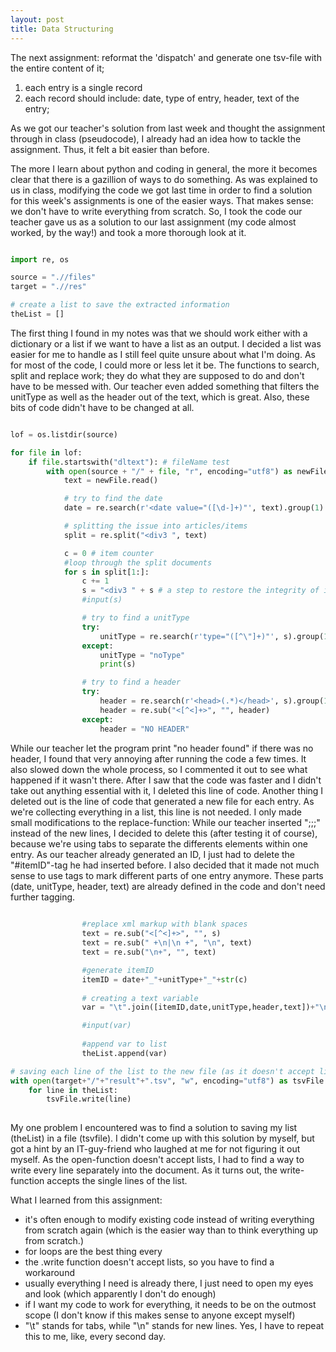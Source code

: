 ```yaml
---
layout: post
title: Data Structuring
---
```


The next assignment: reformat the 'dispatch' and generate one tsv-file with the entire content of it;
1) each entry is a single record
2) each record should include: date, type of entry, header, text of the entry;

As we got our teacher's solution from last week and thought the assignment through in class (pseudocode), I already had an idea how to tackle the assignment. Thus, it felt a bit easier than before.

The more I learn about python and coding in general, the more it becomes clear that there is a gazillion of ways to do something.
As was explained to us in class, modifying the code we got last time in order to find a solution for this week's assignments is one of the easier ways. That makes sense: we don't have to write everything from scratch.
So, I took the code our teacher gave us as a solution to our last assignment (my code almost worked, by the way!) and took a more thorough look at it.


```python

import re, os	

source = ".//files"
target = ".//res"

# create a list to save the extracted information
theList = []

```


The first thing I found in my notes was that we should work either with a dictionary or a list if we want to have a list as an output. I decided a list was easier for me to handle as I still feel quite unsure about what I'm doing.
As for most of the code, I could more or less let it be. The functions to search, split and replace work; they do what they are supposed to do and don't have to be messed with.
Our teacher even added something that filters the unitType as well as the header out of the text, which is great. Also, these bits of code didn't have to be changed at all.

```python

lof = os.listdir(source)

for file in lof:
	if file.startswith("dltext"): # fileName test		
		with open(source + "/" + file, "r", encoding="utf8") as newFile:
			text = newFile.read()

			# try to find the date
			date = re.search(r'<date value="([\d-]+)"', text).group(1)

			# splitting the issue into articles/items
			split = re.split("<div3 ", text)

			c = 0 # item counter
			#loop through the split documents
			for s in split[1:]:
				c += 1
				s = "<div3 " + s # a step to restore the integrity of items
				#input(s)

				# try to find a unitType
				try:
					unitType = re.search(r'type="([^\"]+)"', s).group(1)
				except:
					unitType = "noType"
					print(s)

				# try to find a header
				try:
					header = re.search(r'<head>(.*)</head>', s).group(1)
					header = re.sub("<[^<]+>", "", header)
				except:
					header = "NO HEADER"

```

While our teacher let the program print "no header found" if there was no header, I found that very annoying after running the code a few times. It also slowed down the whole process, so I commented it out to see what happened if it wasn't there. After I saw that the code was faster and I didn't take out anything essential with it, I deleted this line of code.
Another thing I deleted out is the line of code that generated a new file for each entry. As we're collecting everything in a list, this line is not needed.
I only made small modifications to the replace-function: While our teacher inserted ";;;" instead of the new lines, I decided to delete this (after testing it of course), because we're using tabs to separate the differents elements within one entry. 
As our teacher already generated an ID, I just had to delete the "#itemID"-tag he had inserted before. I also decided that it made not much sense to use tags to mark different parts of one entry anymore. These parts (date, unitType, header, text) are already defined in the code and don't need further tagging.


```python
			
				#replace xml markup with blank spaces
				text = re.sub("<[^<]+>", "", s)
				text = re.sub(" +\n|\n +", "\n", text)
				text = re.sub("\n+", "", text)

				#generate itemID
				itemID = date+"_"+unitType+"_"+str(c)
	
				# creating a text variable
				var = "\t".join([itemID,date,unitType,header,text])+"\n"

				#input(var)
			
				#append var to list
				theList.append(var)

# saving each line of the list to the new file (as it doesn't accept lists, but only strings)
with open(target+"/"+"result"+".tsv", "w", encoding="utf8") as tsvFile:
	for line in theList:
		tsvFile.write(line)
		
```

My one problem I encountered was to find a solution to saving my list (theList) in a file (tsvfile). I didn't come up with this solution by myself, but got a hint by an IT-guy-friend who laughed at me for not figuring it out myself. As the open-function doesn't accept lists, I had to find a way to write every line separately into the document.
As it turns out, the write-function accepts the single lines of the list.

What I learned from this assignment:
- it's often enough to modify existing code instead of writing everything from scratch again (which is the easier way than to think everything up from scratch.)
- for loops are the best thing every
- the .write function doesn't accept lists, so you have to find a workaround
- usually everything I need is already there, I just need to open my eyes and look (which apparently I don't do enough)
- if I want my code to work for everything, it needs to be on the outmost scope (I don't know if this makes sense to anyone except myself)
- "\t" stands for tabs, while "\n" stands for new lines. Yes, I have to repeat this to me, like, every second day.
